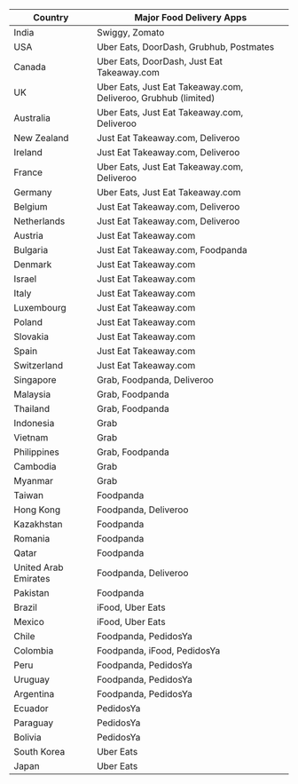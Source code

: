 | Country           | Major Food Delivery Apps                                                                                                      |
|-------------------|-----------------------------------------------------------------------------------------------------------------------------|
| India             | Swiggy, Zomato                                                                                                               |
| USA               | Uber Eats, DoorDash, Grubhub, Postmates                                                                                      |
| Canada            | Uber Eats, DoorDash, Just Eat Takeaway.com                                                                                   |
| UK                | Uber Eats, Just Eat Takeaway.com, Deliveroo, Grubhub (limited)                                                               |
| Australia         | Uber Eats, Just Eat Takeaway.com, Deliveroo                                                                                  |
| New Zealand       | Just Eat Takeaway.com, Deliveroo                                                                                             |
| Ireland           | Just Eat Takeaway.com, Deliveroo                                                                                             |
| France            | Uber Eats, Just Eat Takeaway.com, Deliveroo                                                                                  |
| Germany           | Uber Eats, Just Eat Takeaway.com                                                                                             |
| Belgium           | Just Eat Takeaway.com, Deliveroo                                                                                             |
| Netherlands       | Just Eat Takeaway.com, Deliveroo                                                                                             |
| Austria           | Just Eat Takeaway.com                                                                                                        |
| Bulgaria          | Just Eat Takeaway.com, Foodpanda                                                                                             |
| Denmark           | Just Eat Takeaway.com                                                                                                        |
| Israel            | Just Eat Takeaway.com                                                                                                        |
| Italy             | Just Eat Takeaway.com                                                                                                        |
| Luxembourg        | Just Eat Takeaway.com                                                                                                        |
| Poland            | Just Eat Takeaway.com                                                                                                        |
| Slovakia          | Just Eat Takeaway.com                                                                                                        |
| Spain             | Just Eat Takeaway.com                                                                                                        |
| Switzerland       | Just Eat Takeaway.com                                                                                                        |
| Singapore         | Grab, Foodpanda, Deliveroo                                                                                                   |
| Malaysia          | Grab, Foodpanda                                                                                                              |
| Thailand          | Grab, Foodpanda                                                                                                              |
| Indonesia         | Grab                                                                                                                         |
| Vietnam           | Grab                                                                                                                         |
| Philippines       | Grab, Foodpanda                                                                                                              |
| Cambodia          | Grab                                                                                                                         |
| Myanmar           | Grab                                                                                                                         |
| Taiwan            | Foodpanda                                                                                                                    |
| Hong Kong         | Foodpanda, Deliveroo                                                                                                         |
| Kazakhstan        | Foodpanda                                                                                                                    |
| Romania           | Foodpanda                                                                                                                    |
| Qatar             | Foodpanda                                                                                                                    |
| United Arab Emirates | Foodpanda, Deliveroo                                                                                                      |
| Pakistan          | Foodpanda                                                                                                                    |
| Brazil            | iFood, Uber Eats                                                                                                             |
| Mexico            | iFood, Uber Eats                                                                                                             |
| Chile             | Foodpanda, PedidosYa                                                                                                         |
| Colombia          | Foodpanda, iFood, PedidosYa                                                                                                  |
| Peru              | Foodpanda, PedidosYa                                                                                                         |
| Uruguay           | Foodpanda, PedidosYa                                                                                                         |
| Argentina         | Foodpanda, PedidosYa                                                                                                         |
| Ecuador           | PedidosYa                                                                                                                    |
| Paraguay          | PedidosYa                                                                                                                    |
| Bolivia           | PedidosYa                                                                                                                    |
| South Korea       | Uber Eats                                                                                                                    |
| Japan             | Uber Eats                                                                                                                    |
